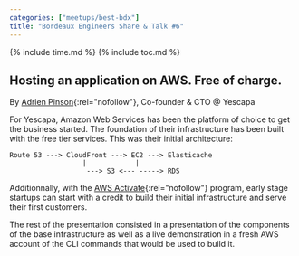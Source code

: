 ```yaml
---
categories: ["meetups/best-bdx"]
title: "Bordeaux Engineers Share & Talk #6"
---
```


{% include time.md %}
{% include toc.md %}

## Hosting an application on AWS. Free of charge.
By [Adrien Pinson](https://twitter.com/AdrienPinson){:rel="nofollow"}, Co-founder & CTO @ Yescapa

For Yescapa, Amazon Web Services has been the platform of choice to get the business started. The foundation of their
infrastructure has been built with the free tier services. This was their initial architecture:

```
Route 53 ---> CloudFront ---> EC2 ---> Elasticache
                  |            |
                   ---> S3 <--- -----> RDS
```

Additionnally, with the [AWS Activate](https://aws.amazon.com/activate/){:rel="nofollow"} program, early stage startups
can start with a credit to build their initial infrastructure and serve their first customers.

The rest of the presentation consisted in a presentation of the components of the base infrastructure as well as a live
demonstration in a fresh AWS account of the CLI commands that would be used to build it.
